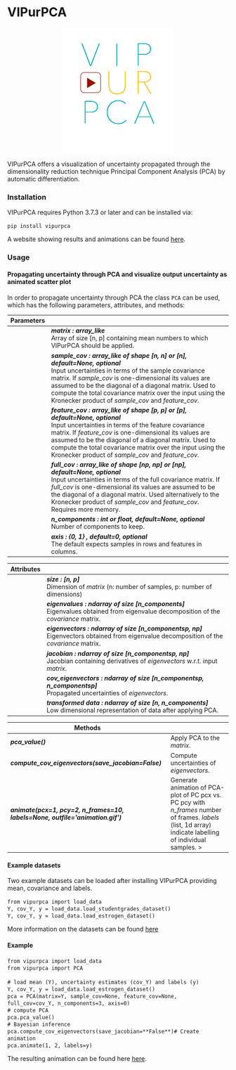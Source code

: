# VIPurPCA

<p align="center">
  <img src="https://github.com/Integrative-Transcriptomics/VIPurPCA/blob/main/images/logo.png" width="256">
</p>

VIPurPCA offers a visualization of uncertainty propagated through the dimensionality reduction technique Principal Component Analysis (PCA) by automatic differentiation.

### Installation
VIPurPCA requires Python 3.7.3 or later and can be installed via:

```
pip install vipurpca
```

A website showing results and animations can be found [here](https://github.com/Integrative-Transcriptomics/VIPurPCA).

### Usage
#### Propagating uncertainty through PCA and visualize output uncertainty as animated scatter plot
In order to propagate uncertainty through PCA the class `PCA` can be used, which has the following parameters, attributes, and methods:

| Parameters    |  |
| ------------- | ------------- |
|  | ***matrix : array_like*** <br/> Array of size [n, p] containing mean numbers to which VIPurPCA should be applied. |
|  | ***sample_cov : array_like of shape [n, n] or [n], default=None, optional*** <br/> Input uncertainties in terms of the sample covariance matrix. If *sample_cov* is one-dimensional its values are assumed to be the diagonal of a diagonal matrix. Used to compute the total covariance matrix over the input using the Kronecker product of *sample_cov* and *feature_cov*.|
|  | ***feature_cov : array_like of shape [p, p] or [p], default=None, optional*** <br/> Input uncertainties in terms of the feature covariance matrix. If *feature_cov* is one-dimensional its values are assumed to be the diagonal of a diagonal matrix. Used to compute the total covariance matrix over the input using the Kronecker product of *sample_cov* and *feature_cov*.|
|  | ***full_cov : array_like of shape [np, np] or [np], default=None, optional*** <br/> Input uncertainties in terms of the full covariance matrix. If *full_cov* is one-dimensional its values are assumed to be the diagonal of a diagonal matrix. Used alternatively to the Kronecker product of *sample_cov* and *feature_cov*. Requires more memory.|
|  | **_n_components : int or float, default=None, optional_** <br/> Number of components to keep. |
|  | **_axis : {0, 1} , default=0, optional_** <br/> The default expects samples in rows and features in columns. |

| Attributes    |  |
| ------------- | ------------- |
|  | **_size : [n, p]_** <br/> Dimension of *matrix* (n: number of samples, p: number of dimensions) |
|  | **_eigenvalues : ndarray of size [n_components]_** <br/> Eigenvalues obtained from eigenvalue decomposition of the *covariance* matrix. |
|  | **_eigenvectors : ndarray of size [n_components*p, n*p]_** <br/> Eigenvectors obtained from eigenvalue decomposition of the *covariance* matrix. |
|  | **_jacobian : ndarray of size [n_components*p, n*p]_** <br/> Jacobian containing derivatives of *eigenvectors* w.r.t. input *matrix*. |
|  | **_cov_eigenvectors : ndarray of size [n_components*p, n_components*p]_** <br/> Propagated uncertainties of *eigenvectors*.|
|  | **_transformed data : ndarray of size [n, n_components]_** <br/> Low dimensional representation of data after applying PCA. |

| Methods    |  |
| ------------- | ------------- |
| ***pca_value()*** | Apply PCA to the *matrix*.|
| ***compute_cov_eigenvectors(save_jacobian=False)*** | Compute uncertainties of *eigenvectors*.|
| ***animate(pcx=1, pcy=2, n_frames=10, labels=None, outfile='animation.gif')*** | Generate animation of PCA-plot of PC pcx vs. PC pcy with *n_frames* number of frames. *labels* (list, 1d array) indicate labelling of individual samples. >

#### Example datasets
Two example datasets can be loaded after installing VIPurPCA providing mean, covariance and labels.
```
from vipurpca import load_data
Y, cov_Y, y = load_data.load_studentgrades_dataset()
Y, cov_Y, y = load_data.load_estrogen_dataset()
```
More information on the datasets can be found [here](https://github.com/Integrative-Transcriptomics/VIPurPCA)

#### Example
```
from vipurpca import load_data
from vipurpca import PCA

# load mean (Y), uncertainty estimates (cov_Y) and labels (y)
Y, cov_Y, y = load_data.load_estrogen_dataset()
pca = PCA(matrix=Y, sample_cov=None, feature_cov=None,
full_cov=cov_Y, n_components=3, axis=0)
# compute PCA
pca.pca_value()
# Bayesian inference
pca.compute_cov_eigenvectors(save_jacobian=**False**)# Create animation
pca.animate(1, 2, labels=y)
```

The resulting animation can be found here [here](https://integrative-transcriptomics.github.io/VIPurPCA/examples/human/).